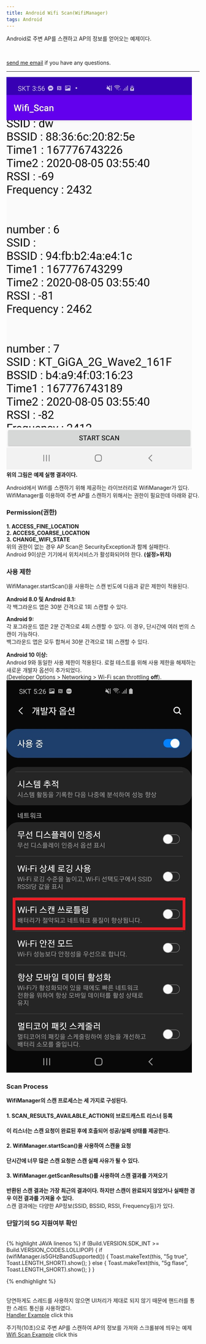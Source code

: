 ```yaml
---
title: Android Wifi Scan(WifiManager)
tags: Android
---
```


Android로 주변 AP를 스캔하고 AP의 정보를 얻어오는 예제이다.  

<br />

 [send me email](mailto:jewel7492@gmail.com) if you have any questions.

<!--more-->

---

![그림1](/assets/Android/WifiScan/1.jpg)  
**위의 그림은 예제 실행 결과이다.**  

Android에서 Wifi를 스캔하기 위해 제공하는 라이브러리로 WifiManager가 있다.  
WifiManager를 이용하여 주변 AP를 스캔하기 위해서는 권한이 필요한데 아래와 같다.  

### Permission(권한)  

**1. ACCESS_FINE_LOCATION**  
**2. ACCESS_COARSE_LOCATION**  
**3. CHANGE_WIFI_STATE**   
위의 권한이 없는 경우 AP Scan은 SecurityException과 함께 실패한다.  
Android 9이상은 기기에서 위치서비스가 활성화되어야 한다. **(설정>위치)**  

### 사용 제한  

WifiManager.startScan()을 사용하는 스캔 빈도에 다음과 같은 제한이 적용된다.  

**Android 8.0 및 Android 8.1:**  
각 백그라운드 앱은 30분 간격으로 1회 스캔할 수 있다.  

**Android 9:**  
각 포그라운드 앱은 2분 간격으로 4회 스캔할 수 있다. 이 경우, 단시간에 여러 번의 스캔이 가능하다.  
백그라운드 앱은 모두 합쳐서 30분 간격으로 1회 스캔할 수 있다.  

**Android 10 이상:**  
Android 9와 동일한 사용 제한이 적용된다. 로컬 테스트를 위해 사용 제한을 해제하는 새로운 개발자 옵션이 추가되었다.  
(Developer Options > Networking > Wi-Fi scan throttling **off**).  
![그림2](/assets/Android/WifiScan/2.jpg)  

### Scan Process  

**WifiManager의 스캔 프로세스는 세 가지로 구성된다.**  

#### 1. SCAN_RESULTS_AVAILABLE_ACTION의 브로드캐스트 리스너 등록  
**이 리스너는 스캔 요청이 완료된 후에 호출되어 성공/실패 상태를 제공한다.**  

#### 2. WifiManager.startScan()을 사용하여 스캔을 요청  
**단시간에 너무 많은 스캔 요청은 스캔 실패 사유가 될 수 있다.**  

#### 3. WifiManager.getScanResults()를 사용하여 스캔 결과를 가져오기  
**반환된 스캔 결과는 가장 최근의 결과이다. 하지만 스캔이 완료되지 않았거나 실패한 경우 이전 결과를 가져올 수 있다.**  
스캔 결과에는 다양한 AP정보(SSID, BSSID, RSSI, Frequency등)가 있다.  

### 단말기의 5G 지원여부 확인  
<br />
{% highlight JAVA linenos %}  
if (Build.VERSION.SDK_INT >= Build.VERSION_CODES.LOLLIPOP) {
    if (wifiManager.is5GHzBandSupported()) {
        Toast.makeText(this, "5g true", Toast.LENGTH_SHORT).show();
    } else {
        Toast.makeText(this, "5g flase", Toast.LENGTH_SHORT).show();
    }
}

{% endhighlight %}  
<br />

당연하게도 스레드를 사용하지 않으면 UI처리가 제대로 되지 않기 때문에 핸드러를 통한 스레드 통신을 사용하였다.  
[Handler Example](https://github.com/limjunho/Android/tree/master/Handler_thread_ex) click this  

주기적(10초)으로 주변 AP를 스캔하여 AP의 정보를 가져와 스크롤뷰에 띄우는 예제  
[Wifi Scan Example](https://github.com/limjunho/Android/tree/master/Wifi_Scan_ex) click this  